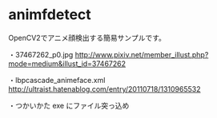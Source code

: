 animfdetect
================

OpenCV2でアニメ顔検出する簡易サンプルです。

・37467262_p0.jpg
http://www.pixiv.net/member_illust.php?mode=medium&illust_id=37467262

・lbpcascade_animeface.xml
http://ultraist.hatenablog.com/entry/20110718/1310965532


・つかいかた
exe にファイル突っ込め